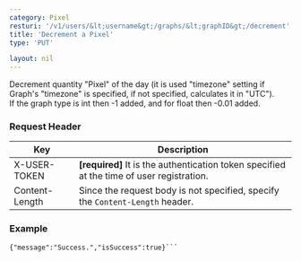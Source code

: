 ```yaml
---
category: Pixel
resturi: '/v1/users/&lt;username&gt;/graphs/&lt;graphID&gt;/decrement'
title: 'Decrement a Pixel'
type: 'PUT'

layout: nil
---
```


Decrement quantity "Pixel" of the day (it is used "timezone" setting if Graph's "timezone" is specified, if not specified, calculates it in "UTC").<br>If the graph type is int then -1 added, and for float then -0.01 added.

### Request Header

|Key|Description|
|---|---|
|X-USER-TOKEN|**[required]** It is the authentication token specified at the time of user registration.|
|Content-Length|Since the request body is not specified, specify the `Content-Length` header.|

### Example

```$ curl -X PUT https://pixe.la/v1/users/a-know/graphs/test-graph/decrement -H 'X-USER-TOKEN:thisissecret' -H 'Content-Length:0'
{"message":"Success.","isSuccess":true}```
